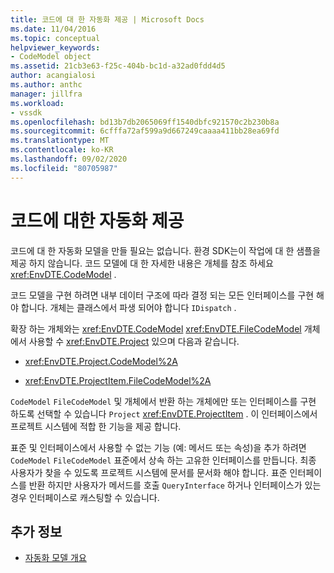 ```yaml
---
title: 코드에 대 한 자동화 제공 | Microsoft Docs
ms.date: 11/04/2016
ms.topic: conceptual
helpviewer_keywords:
- CodeModel object
ms.assetid: 21cb3e63-f25c-404b-bc1d-a32ad0fdd4d5
author: acangialosi
ms.author: anthc
manager: jillfra
ms.workload:
- vssdk
ms.openlocfilehash: bd13b7db2065069ff1540dbfc921570c2b230b8a
ms.sourcegitcommit: 6cfffa72af599a9d667249caaaa411bb28ea69fd
ms.translationtype: MT
ms.contentlocale: ko-KR
ms.lasthandoff: 09/02/2020
ms.locfileid: "80705987"
---
```

# <a name="providing-automation-for-code"></a>코드에 대한 자동화 제공
코드에 대 한 자동화 모델을 만들 필요는 없습니다. 환경 SDK는이 작업에 대 한 샘플을 제공 하지 않습니다. 코드 모델에 대 한 자세한 내용은 개체를 참조 하세요 <xref:EnvDTE.CodeModel> .

 코드 모델을 구현 하려면 내부 데이터 구조에 따라 결정 되는 모든 인터페이스를 구현 해야 합니다. 개체는 클래스에서 파생 되어야 합니다 `IDispatch` .

 확장 하는 개체와는 <xref:EnvDTE.CodeModel> <xref:EnvDTE.FileCodeModel> 개체에서 사용할 수 <xref:EnvDTE.Project> 있으며 다음과 같습니다.

- <xref:EnvDTE.Project.CodeModel%2A>

- <xref:EnvDTE.ProjectItem.FileCodeModel%2A>

 `CodeModel` `FileCodeModel` 및 개체에서 반환 하는 개체에만 또는 인터페이스를 구현 하도록 선택할 수 있습니다 `Project` <xref:EnvDTE.ProjectItem> . 이 인터페이스에서 프로젝트 시스템에 적합 한 기능을 제공 합니다.

 표준 및 인터페이스에서 사용할 수 없는 기능 (예: 메서드 또는 속성)을 추가 하려면 `CodeModel` `FileCodeModel` 표준에서 상속 하는 고유한 인터페이스를 만듭니다. 최종 사용자가 찾을 수 있도록 프로젝트 시스템에 문서를 문서화 해야 합니다. 표준 인터페이스를 반환 하지만 사용자가 메서드를 호출 `QueryInterface` 하거나 인터페이스가 있는 경우 인터페이스로 캐스팅할 수 있습니다.

## <a name="see-also"></a>추가 정보
- [자동화 모델 개요](../../extensibility/internals/automation-model-overview.md)
